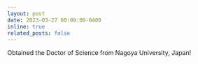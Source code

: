 ```yaml
---
layout: post
date: 2023-03-27 00:00:00-0400
inline: true
related_posts: false
---
```


Obtained the Doctor of Science from Nagoya University, Japan!
